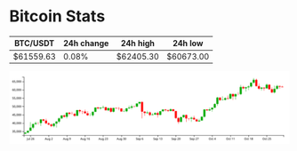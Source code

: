 # Bitcoin Stats

BTC/USDT|24h change|24h high|24h low|
|---|---|---|---|
|$61559.63|0.08%|$62405.30|$60673.00|

<img src="./chart.svg">
